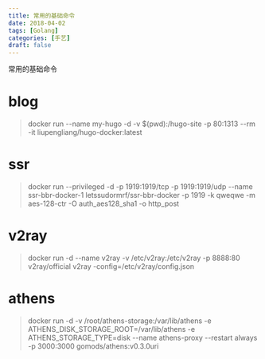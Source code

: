 ```yaml
---
title: 常用的基础命令
date: 2018-04-02
tags: [Golang]
categories: [手艺]
draft: false
---
```

常用的基础命令

<!--more-->

# blog
> docker run --name my-hugo -d -v $(pwd):/hugo-site -p 80:1313 --rm -it liupengliang/hugo-docker:latest

# ssr
> docker run --privileged -d -p 1919:1919/tcp -p 1919:1919/udp --name ssr-bbr-docker-1 letssudormrf/ssr-bbr-docker -p 1919 -k qweqwe -m aes-128-ctr -O auth_aes128_sha1 -o http_post

# v2ray
> docker run -d --name v2ray -v /etc/v2ray:/etc/v2ray -p 8888:80 v2ray/official v2ray -config=/etc/v2ray/config.json

# athens
> docker run -d -v /root/athens-storage:/var/lib/athens  -e ATHENS_DISK_STORAGE_ROOT=/var/lib/athens -e ATHENS_STORAGE_TYPE=disk  --name athens-proxy  --restart always -p 3000:3000    gomods/athens:v0.3.0uri



